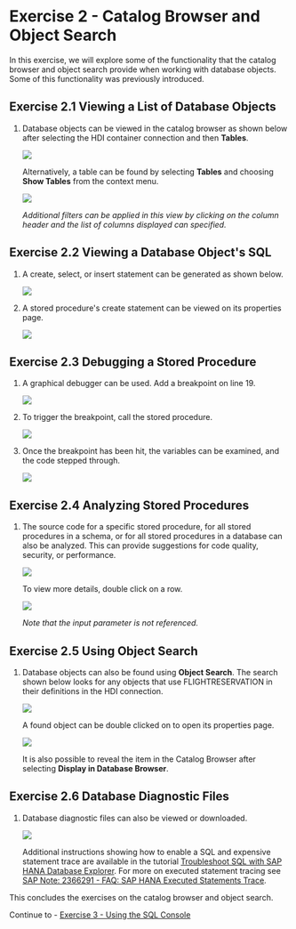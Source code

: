 # Exercise 2 - Catalog Browser and Object Search

In this exercise, we will explore some of the functionality that the catalog browser and object search provide when working with database objects.  Some of this functionality was previously introduced.

## Exercise 2.1 Viewing a List of Database Objects

1. Database objects can be viewed in the catalog browser as shown below after selecting the HDI container connection and then **Tables**.

    ![](images/tables.png)

    Alternatively, a table can be found by selecting **Tables** and choosing **Show Tables** from the context menu.
    
    ![](images/TablesInCatalogBrowser.png)

    *Additional filters can be applied in this view by clicking on the column header and the list of columns displayed can specified.*

## Exercise 2.2 Viewing a Database Object's SQL

1. A create, select, or insert statement can be generated as shown below.

    ![](images/GenerateInsert.png)

2. A stored procedure's create statement can be viewed on its properties page.

    ![](images/StoredProcedureSource.png)

## Exercise 2.3 Debugging a Stored Procedure

1. A graphical debugger can be used.  Add a breakpoint on line 19.

    ![](images/OpenForDebugging.png)
  
2. To trigger the breakpoint, call the stored procedure.

    ![](images/CallStoredProcedure.png)

3. Once the breakpoint has been hit, the variables can be examined, and the code stepped through.

    ![](images/Debugging.png)

## Exercise 2.4 Analyzing Stored Procedures

1. The source code for a specific stored procedure, for all stored procedures in a schema, or for all stored procedures in a database can also be analyzed.  This can provide suggestions for code quality, security, or performance.

    ![](images/AnalyzeSQLScriptCode.png)

    To view more details, double click on a row.

    ![](images/AnalyzeSQLScriptCode2.png)
    
    *Note that the input parameter is not referenced.*

## Exercise 2.5 Using Object Search

1. Database objects can also be found using **Object Search**.  The search shown below looks for any objects that use FLIGHTRESERVATION in their definitions in the HDI connection. 

    ![](images/ObjectSearch.png)

    A found object can be double clicked on to open its properties page.

    ![](images/OpenInDatabaseBrowser.png)
    
    It is also possible to reveal the item in the Catalog Browser after selecting **Display in Database Browser**.

## Exercise 2.6 Database Diagnostic Files

1. Database diagnostic files can also be viewed or downloaded. 

    ![](images/DiagnosticFiles.png)

    Additional instructions showing how to enable a SQL and expensive statement trace are available in the tutorial [Troubleshoot SQL with SAP HANA Database Explorer](https://developers.sap.com/tutorials/hana-dbx-troubleshooting.html).  For more on executed statement tracing see [SAP Note: 2366291 - FAQ: SAP HANA Executed Statements Trace](https://launchpad.support.sap.com/#/notes/2366291).

This concludes the exercises on the catalog browser and object search.

Continue to - [Exercise 3 - Using the SQL Console](../ex3/README.md)